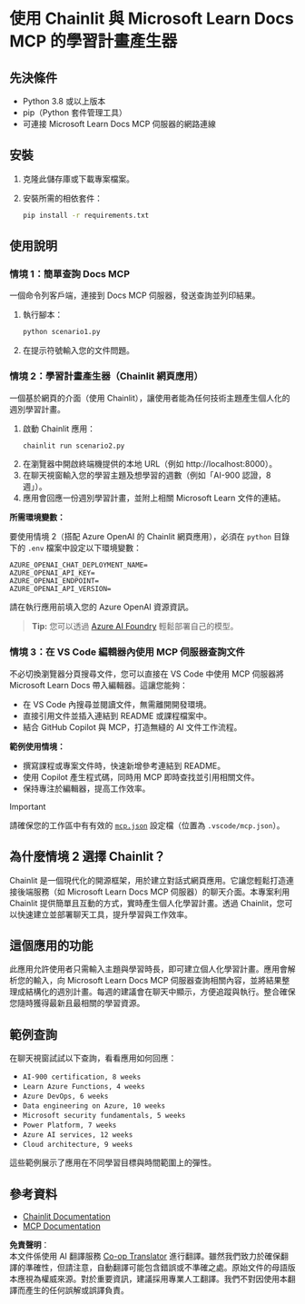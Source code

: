<!--
CO_OP_TRANSLATOR_METADATA:
{
  "original_hash": "a05fb941810e539147fec53aaadbb6fd",
  "translation_date": "2025-07-14T06:37:49+00:00",
  "source_file": "09-CaseStudy/docs-mcp/solution/python/README.md",
  "language_code": "tw"
}
-->
# 使用 Chainlit 與 Microsoft Learn Docs MCP 的學習計畫產生器

## 先決條件

- Python 3.8 或以上版本
- pip（Python 套件管理工具）
- 可連接 Microsoft Learn Docs MCP 伺服器的網路連線

## 安裝

1. 克隆此儲存庫或下載專案檔案。
2. 安裝所需的相依套件：

   ```bash
   pip install -r requirements.txt
   ```

## 使用說明

### 情境 1：簡單查詢 Docs MCP  
一個命令列客戶端，連接到 Docs MCP 伺服器，發送查詢並列印結果。

1. 執行腳本：  
   ```bash
   python scenario1.py
   ```  
2. 在提示符號輸入您的文件問題。

### 情境 2：學習計畫產生器（Chainlit 網頁應用）  
一個基於網頁的介面（使用 Chainlit），讓使用者能為任何技術主題產生個人化的週別學習計畫。

1. 啟動 Chainlit 應用：  
   ```bash
   chainlit run scenario2.py
   ```  
2. 在瀏覽器中開啟終端機提供的本地 URL（例如 http://localhost:8000）。  
3. 在聊天視窗輸入您的學習主題及想學習的週數（例如「AI-900 認證，8 週」）。  
4. 應用會回應一份週別學習計畫，並附上相關 Microsoft Learn 文件的連結。

**所需環境變數：**

要使用情境 2（搭配 Azure OpenAI 的 Chainlit 網頁應用），必須在 `python` 目錄下的 `.env` 檔案中設定以下環境變數：

```
AZURE_OPENAI_CHAT_DEPLOYMENT_NAME=
AZURE_OPENAI_API_KEY=
AZURE_OPENAI_ENDPOINT=
AZURE_OPENAI_API_VERSION=
```

請在執行應用前填入您的 Azure OpenAI 資源資訊。

> **Tip:** 您可以透過 [Azure AI Foundry](https://ai.azure.com/) 輕鬆部署自己的模型。

### 情境 3：在 VS Code 編輯器內使用 MCP 伺服器查詢文件

不必切換瀏覽器分頁搜尋文件，您可以直接在 VS Code 中使用 MCP 伺服器將 Microsoft Learn Docs 帶入編輯器。這讓您能夠：  
- 在 VS Code 內搜尋並閱讀文件，無需離開開發環境。  
- 直接引用文件並插入連結到 README 或課程檔案中。  
- 結合 GitHub Copilot 與 MCP，打造無縫的 AI 文件工作流程。

**範例使用情境：**  
- 撰寫課程或專案文件時，快速新增參考連結到 README。  
- 使用 Copilot 產生程式碼，同時用 MCP 即時查找並引用相關文件。  
- 保持專注於編輯器，提高工作效率。

> [!IMPORTANT]  
> 請確保您的工作區中有有效的 [`mcp.json`](../../../../../../09-CaseStudy/docs-mcp/solution/scenario3/mcp.json) 設定檔（位置為 `.vscode/mcp.json`）。

## 為什麼情境 2 選擇 Chainlit？

Chainlit 是一個現代化的開源框架，用於建立對話式網頁應用。它讓您輕鬆打造連接後端服務（如 Microsoft Learn Docs MCP 伺服器）的聊天介面。本專案利用 Chainlit 提供簡單且互動的方式，實時產生個人化學習計畫。透過 Chainlit，您可以快速建立並部署聊天工具，提升學習與工作效率。

## 這個應用的功能

此應用允許使用者只需輸入主題與學習時長，即可建立個人化學習計畫。應用會解析您的輸入，向 Microsoft Learn Docs MCP 伺服器查詢相關內容，並將結果整理成結構化的週別計畫。每週的建議會在聊天中顯示，方便追蹤與執行。整合確保您隨時獲得最新且最相關的學習資源。

## 範例查詢

在聊天視窗試試以下查詢，看看應用如何回應：

- `AI-900 certification, 8 weeks`  
- `Learn Azure Functions, 4 weeks`  
- `Azure DevOps, 6 weeks`  
- `Data engineering on Azure, 10 weeks`  
- `Microsoft security fundamentals, 5 weeks`  
- `Power Platform, 7 weeks`  
- `Azure AI services, 12 weeks`  
- `Cloud architecture, 9 weeks`

這些範例展示了應用在不同學習目標與時間範圍上的彈性。

## 參考資料

- [Chainlit Documentation](https://docs.chainlit.io/)  
- [MCP Documentation](https://github.com/MicrosoftDocs/mcp)

**免責聲明**：  
本文件係使用 AI 翻譯服務 [Co-op Translator](https://github.com/Azure/co-op-translator) 進行翻譯。雖然我們致力於確保翻譯的準確性，但請注意，自動翻譯可能包含錯誤或不準確之處。原始文件的母語版本應視為權威來源。對於重要資訊，建議採用專業人工翻譯。我們不對因使用本翻譯而產生的任何誤解或誤譯負責。